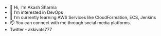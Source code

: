 - 👋 Hi, I’m Akash Sharma
- 👀 I’m interested in DevOps
- 🌱  I’m currently learning AWS Services like CloudFormation, ECS, Jenkins
- 📫 You can connect with me through social media platforms.
- Twitter - akkivats777

<!---
AkashSharmaInfrablok/AkashSharmaInfrablok is a ✨ special ✨ repository because its `README.md` (this file) appears on your GitHub profile.
You can click the Preview link to take a look at your changes.
--->
